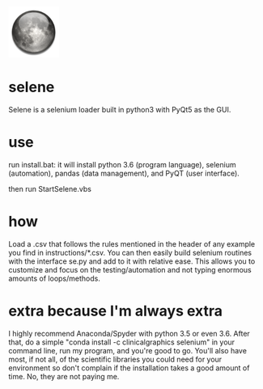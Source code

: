 <img src="https://github.com/DylanAlloy/selene/blob/master/img/icon.png" width="100px">

# selene
Selene is a selenium loader built in python3 with PyQt5 as the GUI.

# use
run install.bat:
 it will install python 3.6 (program language), selenium (automation), pandas (data management), and PyQT (user interface).
 
then run StartSelene.vbs

# how 
Load a .csv that follows the rules mentioned in the header of any example you find in instructions/*.csv. You can then easily build selenium routines with the interface se.py and add to it with relative ease.
This allows you to customize and focus on the testing/automation and not typing enormous amounts of loops/methods. 

# extra because I'm always extra
I highly recommend Anaconda/Spyder with python 3.5 or even 3.6. After that, do a simple "conda install -c clinicalgraphics selenium" in your command line, run my program, and you're good to go. You'll also have most, if not all, of the scientific libraries you could need for your environment so don't complain if the installation takes a good amount of time. No, they are not paying me. 
